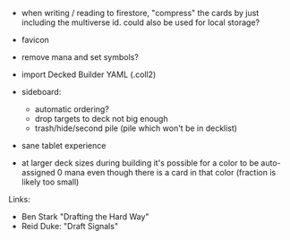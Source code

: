 

- when writing / reading to firestore, "compress" the cards by just including
  the multiverse id. could also be used for local storage?

- favicon

- remove mana and set symbols?

- import Decked Builder YAML (.coll2)

- sideboard:
    - automatic ordering?
    - drop targets to deck not big enough
    - trash/hide/second pile (pile which won't be in decklist) 

- sane tablet experience

- at larger deck sizes during building it's possible for a color
  to be auto-assigned 0 mana even though there is a card in that color
  (fraction is likely too small)


Links:

- Ben Stark "Drafting the Hard Way"
- Reid Duke: "Draft Signals"

